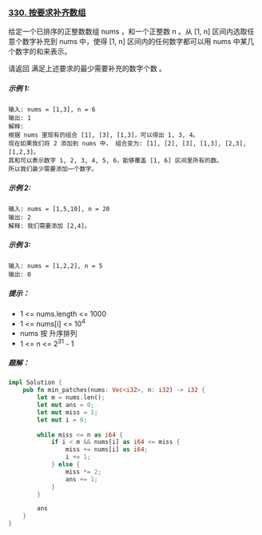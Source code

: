 ### [330. 按要求补齐数组](https://leetcode.cn/problems/patching-array/)
给定一个已排序的正整数数组 nums ，和一个正整数 n 。从 [1, n] 区间内选取任意个数字补充到 nums 中，使得 [1, n] 区间内的任何数字都可以用 nums 中某几个数字的和来表示。

请返回 满足上述要求的最少需要补充的数字个数 。



##### 示例 1:
```
输入: nums = [1,3], n = 6
输出: 1
解释:
根据 nums 里现有的组合 [1], [3], [1,3]，可以得出 1, 3, 4。
现在如果我们将 2 添加到 nums 中， 组合变为: [1], [2], [3], [1,3], [2,3], [1,2,3]。
其和可以表示数字 1, 2, 3, 4, 5, 6，能够覆盖 [1, 6] 区间里所有的数。
所以我们最少需要添加一个数字。
```

##### 示例 2:
```
输入: nums = [1,5,10], n = 20
输出: 2
解释: 我们需要添加 [2,4]。
```

##### 示例 3:
```
输入: nums = [1,2,2], n = 5
输出: 0
```

##### 提示：
- 1 <= nums.length <= 1000
- 1 <= nums[i] <= 10<sup>4</sup>
- nums 按 升序排列
- 1 <= n <= 2<sup>31</sup> - 1

##### 题解：
```rust
impl Solution {
    pub fn min_patches(nums: Vec<i32>, n: i32) -> i32 {
        let m = nums.len();
        let mut ans = 0;
        let mut miss = 1;
        let mut i = 0;
        
        while miss <= n as i64 {
            if i < m && nums[i] as i64 <= miss {
                miss += nums[i] as i64;
                i += 1;
            } else {
                miss *= 2;
                ans += 1;
            }
        }

        ans
    }
}
```
